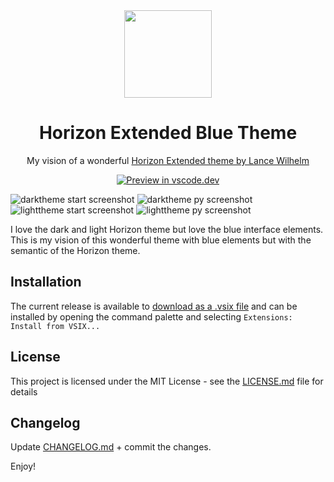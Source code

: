 <div align="center">

<img src="https://raw.githubusercontent.com/Volodymyr-Storozhuk/horizon-extended-blue/main/logo.png" width="140" />

# Horizon Extended Blue Theme
My vision of a wonderful [Horizon Extended theme by Lance Wilhelm](https://marketplace.visualstudio.com/items?itemName=LanceWilhelm.horizon-extended)

[![Preview in vscode.dev](https://img.shields.io/badge/preview%20in-vscode.dev-blue)](https://vscode.dev/theme/VolodymyrStorozhuk.horizon-extended-blue)

<div align="left">

![darktheme start screenshot](https://raw.githubusercontent.com/Volodymyr-Storozhuk/horizon-extended-blue/main/darktheme_start.png)
![darktheme py screenshot](https://raw.githubusercontent.com/Volodymyr-Storozhuk/horizon-extended-blue/main/darktheme_py.png)
![lighttheme start screenshot](https://raw.githubusercontent.com/Volodymyr-Storozhuk/horizon-extended-blue/main/lighttheme_start.png)
![lighttheme py screenshot](https://raw.githubusercontent.com/Volodymyr-Storozhuk/horizon-extended-blue/main/lighttheme_py.png)


I love the dark and light Horizon theme but love the blue interface elements. This is my vision of this wonderful theme with blue elements but with the semantic of the Horizon theme. 

## Installation

The current release is available to [download as a .vsix file](https://github.com/Volodymyr-Storozhuk/horizon-extended-blue/releases) and can be installed by opening the command palette and selecting `Extensions: Install from VSIX...`

## License

This project is licensed under the MIT License - see the [LICENSE.md](https://github.com/Volodymyr-Storozhuk/horizon-extended-blue/blob/main/LICENSE.md) file for details

## Changelog

Update [CHANGELOG.md](https://github.com/Volodymyr-Storozhuk/horizon-extended-blue/blob/main/CHANGELOG.md) + commit the changes.

Enjoy!
